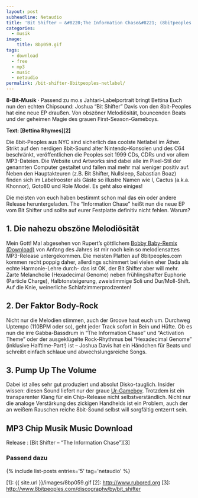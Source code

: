 ```yaml
---
layout: post
subheadline: Netaudio
title: 'Bit Shifter – &#8220;The Information Chase&#8221; (8bitpeoples Netlabel)'
categories:
  - musik
image:
    title: 8bp059.gif
tags:
  - download
  - free
  - mp3
  - music
  - netaudio
permalink: /bit-shifter-8bitpeoples-netlabel/
---
```

**8-Bit-Musik** &middot; Passend zu mo.s Jahtari-Labelportrait bringt Bettina Euch nun den echten Chipsound: Joshua &#8220;Bit Shifter&#8221; Davis von den 8bit-Peoples hat eine neue EP draußen. Von obszöner Melodiösität, bouncenden Beats und der geheimen Magie des grauen First-Season-Gameboys.



**Text: [Bettina Rhymes][2]**

Die 8bit-Peoples aus NYC sind sicherlich das coolste Netlabel im Äther. Strikt auf den nerdigen 8bit-Sound alter Nintendo-Konsolen und des C64 beschränkt, veröffentlichen die Peoples seit 1999 CDs, CDRs und vor allem MP3-Dateien. Die Website und Artworks sind dabei alle im Pixel-Stil der genannten Computer gestaltet und fallen mal mehr mal weniger positiv auf. Neben den Hauptakteuren (z.B. Bit Shifter, Nullsleep, Sabastian Boaz) finden sich im Labelrooster als Gäste so illustre Namen wie I, Cactus (a.k.a. Khonnor), Goto80 und Role Model. Es geht also einiges!


Die meisten von euch haben bestimmt schon mal das ein oder andere Release heruntergeladen. The &#8220;Information Chase&#8221; heißt nun die neue EP vom Bit Shifter und sollte auf eurer Festplatte definitiv nicht fehlen. Warum?

## 1. Die nahezu obszöne Melodiösität

Mein Gott! Mal abgesehen von Rupert’s göttlichem <a href="http://www.archive.org/download/corpidextra0007/corpidex007_4_Bobby_Baby_-_Bobby_Ruperts_High_Voltage_Disco_Remix.mp3" target="_blank">Bobby Baby-Remix (Download)</a> von Anfang des Jahres ist mir noch kein so melodiensattes MP3-Release untergekommen. Die meisten Platten auf 8bitpeoples.com kommen recht poppig daher, allerdings schimmert bei vielen eher Dada als echte Harmonie-Lehre durch- das ist OK, der Bit Shifter aber will mehr. Zarte Melancholie (Hexadecimal Genome) neben frühlingshafter Euphorie (Particle Charge), Halbtonsteigerung, zweistimmige Soli und Dur/Moll-Shift. Auf die Knie, weinerliche Schlafzimmerprodzenten!

## 2. Der Faktor Body-Rock

Nicht nur die Melodien stimmen, auch der Groove haut euch um. Durchweg Uptempo (110BPM oder so), geht jeder Track sofort in Bein und Hüfte. Ob es nun die irre Gabba-Bassdrum in &#8220;The Information Chase&#8221; und &#8220;Activation Theme&#8221; oder der ausgeklügelte Rock-Rhythmus bei &#8220;Hexadecimal Genome&#8221; (inklusive Halftime-Part!) ist &#8211; Joshua Davis hat ein Händchen für Beats und schreibt einfach schlaue und abwechslungsreiche Songs.

## 3. Pump Up The Volume

Dabei ist alles sehr gut produziert und absolut Disko-tauglich. Insider wissen: diesen Sound liefert nur der graue <a href="http://upload.wikimedia.org/wikipedia/commons/thumb/3/32/Gameboy.jpg/180px-Gameboy.jpg" target="_blank">Ur-Gameboy</a>. Trotzdem ist ein transparenter Klang für ein Chip-Release nicht selbstverständlich. Nicht nur die analoge Verstärkung des zickigen Handhelds ist ein Problem, auch der an weißem Rauschen reiche 8bit-Sound selbst will sorgfältig entzerrt sein.

## MP3 Chip Musik Music Download

Release
:   [Bit Shifter – &#8220;The Information Chase&#8221;][3]


<h3 class="t60">Passend dazu</h3>

{% include list-posts entries='5' tag='netaudio' %}


 [1]: {{ site.url }}/images/8bp059.gif
 [2]: http://www.rubored.org
 [3]: http://www.8bitpeoples.com/discography/by/bit_shifter